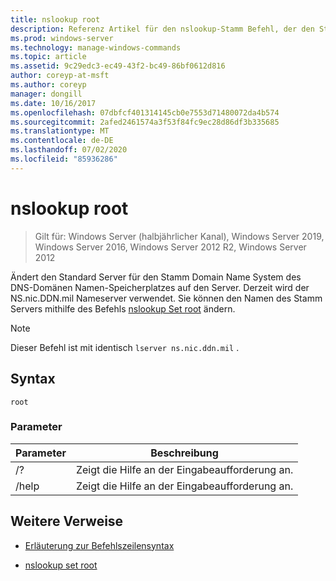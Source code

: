 ```yaml
---
title: nslookup root
description: Referenz Artikel für den nslookup-Stamm Befehl, der den Standard Server auf den Server für den Stamm des Domänen Namespace der Domain Name System (DNS) ändert.
ms.prod: windows-server
ms.technology: manage-windows-commands
ms.topic: article
ms.assetid: 9c29edc3-ec49-43f2-bc49-86bf0612d816
author: coreyp-at-msft
ms.author: coreyp
manager: dongill
ms.date: 10/16/2017
ms.openlocfilehash: 07dbfcf401314145cb0e7553d71480072da4b574
ms.sourcegitcommit: 2afed2461574a3f53f84fc9ec28d86df3b335685
ms.translationtype: MT
ms.contentlocale: de-DE
ms.lasthandoff: 07/02/2020
ms.locfileid: "85936286"
---
```

# <a name="nslookup-root"></a>nslookup root

> Gilt für: Windows Server (halbjährlicher Kanal), Windows Server 2019, Windows Server 2016, Windows Server 2012 R2, Windows Server 2012

Ändert den Standard Server für den Stamm Domain Name System des DNS-Domänen Namen-Speicherplatzes auf den Server. Derzeit wird der NS.nic.DDN.mil Nameserver verwendet. Sie können den Namen des Stamm Servers mithilfe des Befehls [nslookup Set root](nslookup-set-root.md) ändern.

> [!NOTE]
> Dieser Befehl ist mit identisch `lserver ns.nic.ddn.mil` .

## <a name="syntax"></a>Syntax

```
root
```

### <a name="parameters"></a>Parameter

| Parameter | Beschreibung |
| --------- | ----------- |
| /? | Zeigt die Hilfe an der Eingabeaufforderung an. |
| /help | Zeigt die Hilfe an der Eingabeaufforderung an. |

## <a name="additional-references"></a>Weitere Verweise

- [Erläuterung zur Befehlszeilensyntax](command-line-syntax-key.md)

- [nslookup set root](nslookup-set-root.md)
